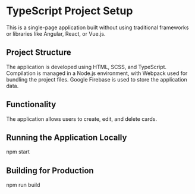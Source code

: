 # TypeScript Project Setup

This is a single-page application built without using traditional frameworks or libraries like Angular, React, or Vue.js.

## Project Structure

The application is developed using HTML, SCSS, and TypeScript. Compilation is managed in a Node.js environment, with Webpack used for bundling the project files. Google Firebase is used to store the application data.

## Functionality

The application allows users to create, edit, and delete cards.

## Running the Application Locally

npm start

## Building for Production

npm run build
